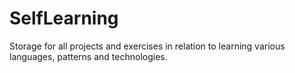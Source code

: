 # SelfLearning
Storage for all projects and exercises in relation to learning various languages, patterns and technologies.
